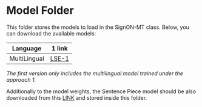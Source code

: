 # Model Folder

This folder stores the models to load in the SignON-MT class. Below, you can download the available models:

| Language | 1 link | 
| ------------- | ------------- |
| MultiLingual | [LSE-1](https://drive.google.com/file/d/1CfklENwuvsn3fgyQm_6QoNwlbzElb6a8/view?usp=sharing)

_The first version only includes the multilingual model trained under the approach 1._

Additionally to the model weights, the Sentence Piece model should be also downloaded from this [LINK](https://drive.google.com/file/d/1Ci6bhO597sFd5RjoAtR0o4FNqC8gnnai/view?usp=sharing) and stored inside this folder.
